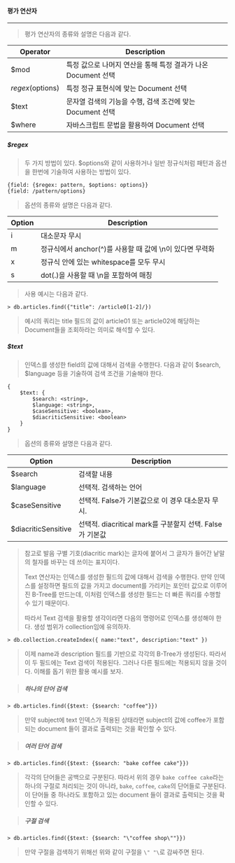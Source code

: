 #### 평가 연산자

------

> 평가 연산자의 종류와 설명은 다음과 같다.

| Operator          | Description                                                  |
| ----------------- | ------------------------------------------------------------ |
| $mod              | 특정 값으로 나머지 연산을 통해 특정 결과가 나온 Document 선택 |
| $regex ($options) | 특정 정규 표현식에 맞는 Document 선택                        |
| $text             | 문자열 검색의 기능을 수행, 검색 조건에 맞는 Document 선택    |
| $where            | 자바스크립트 문법을 활용하여 Document 선택                   |



##### $regex

> 두 가지 방법이 있다. $options와 같이 사용하거나 일반 정규식처럼 패턴과 옵션을 한번에 기술하여 사용하는 방법이 있다.

```
{field: {$regex: pattern, $options: options}}
{field: /pattern/options}
```

> 옵션의 종류와 설명은 다음과 같다.

| Option | Description                                              |
| ------ | -------------------------------------------------------- |
| i      | 대소문자 무시                                            |
| m      | 정규식에서 anchor(^)를 사용할 때 값에 \n이 있다면 무력화 |
| x      | 정규식 안에 있는 whitespace를 모두 무시                  |
| s      | dot(.)을 사용할 때 \n을 포함하여 매칭                    |

> 사용 예시는 다음과 같다.

```
> db.articles.find({"title": /article0[1-2]/})
```

> 예시의 쿼리는 title 필드의 값이 article01 또는 article02에 해당하는 Document들을 조회하라는 의미로 해석할 수 있다.



##### $text

> 인덱스를 생성한 field의 값에 대해서 검색을 수행한다. 다음과 같이 $search, $language 등을 기술하여 검색 조건을 기술해야 한다.

```
{ 
	$text: {
		$search: <string>,
		$language: <string>,
		$caseSensitive: <boolean>,
		$diacriticSensitive: <boolean>
	}
}
```

> 옵션의 종류와 설명은 다음과 같다.

| Option              | Description                                              |
| ------------------- | -------------------------------------------------------- |
| $search             | 검색할 내용                                              |
| $language           | 선택적. 검색하는 언어                                    |
| $caseSensitive      | 선택적. False가 기본값으로 이 경우 대소문자 무시.        |
| $diacriticSensitive | 선택적. diacritical mark를 구분할지 선택. False가 기본값 |

> 참고로 발음 구별 기호(diacritic mark)는 글자에 붙어서 그 글자가 들어간 낱말의 철자를 바꾸는 데 쓰이는 표지이다. 
>
> Text 연산자는 인덱스를 생성한 필드의 값에 대해서 검색을 수행한다. 만약 인덱스를 설정하면 필드의 값을 가지고 document를 가리키는 포인터 값으로 이루어진 B-Tree를 만드는데, 이처럼 인덱스를 생성한 필드는 더 빠른 쿼리를 수행할 수 있기 때문이다.
>
> 따라서 Text 검색을 활용할 생각이라면 다음의 명령어로 인덱스를 생성해야 한다. 생성 범위가 collection임에 유의하자.

```
> db.collection.createIndex({ name:"text", description:"text" })
```

> 이제 name과 description 필드를 기반으로 각각의 B-Tree가 생성된다. 따라서 이 두 필드에는 Text 검색이 적용된다. 그러나 다른 필드에는 적용되지 않을 것이다. 이해를 돕기 위한 활용 예시를 보자.



> ##### 하나의 단어 검색 

```
> db.articles.find({$text: {$search: "coffee"}})
```

> 만약 subject에 text 인덱스가 적용된 상태라면 subject의 값에 coffee가 포함되는 document 들이 결과로 출력되는 것을 확인할 수 있다.



> ##### 여러 단어 검색

```
> db.articles.find({$text: {$search: "bake coffee cake"}})
```

> 각각의 단어들은 공백으로 구분된다. 따라서 위의 경우 `bake coffee cake`라는 하나의 구절로 처리되는 것이 아니라, `bake`, `coffee`, `cake`의 단어들로 구분된다. 이 단어들 중 하나라도 포함하고 있는 document 들이 결과로 출력되는 것을 확인할 수 있다.



> ##### 구절 검색

```
> db.articles.find({$text: {$search: "\"coffee shop\""}})
```

> 만약 구절을 검색하기 위해선 위와 같이 구절을 `\" "\`로 감싸주면 된다. 